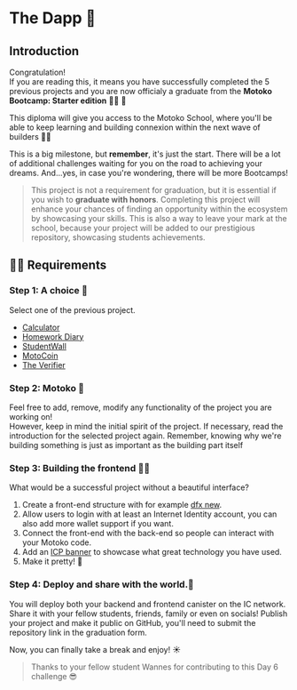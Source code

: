 # The Dapp 🚀
## Introduction
Congratulation! <br/>
If you are reading this, it means you have successfully completed the 5 previous projects and you are now officialy a graduate from the **Motoko Bootcamp: Starter edition** 🧑‍🎓 👏

This diploma will give you access to the Motoko School, where you'll be able to keep learning and building connexion within the next wave of builders 🦸‍♂️

This is a big milestone, but **remember**, it's just the start. There will be a lot of additional challenges waiting for you on the road to achieving your dreams. 
And...yes, in case you're wondering, there will be more Bootcamps!

> This project is not a requirement for graduation, but it is essential if you wish to **graduate with honors**. Completing this project will enhance your chances of finding an opportunity within the ecosystem by showcasing your skills. This is also a way to leave your mark at the school, because your project will be added to our prestigious repository, showcasing students achievements.

## 🧑‍🏫 Requirements
### Step 1: A choice 🤔
Select one of the previous project.
- [Calculator](../../day-1/project/README.MD)<br/>
- [Homework Diary](../../day-2/project/README.MD)<br/>
- [StudentWall](../../day-3/project/README.MD)<br/>
- [MotoCoin](../../day-4/project/README.MD)<br/>
- [The Verifier](../../day-5/project/README.MD)

### Step 2: Motoko 👻
Feel free to add, remove, modify any functionality of the project you are working on! <br/> However, keep in mind the initial spirit of the project. If necessary, read the introduction for the selected project again. Remember, knowing why we're building something is just as important as the building part itself
### Step 3: Building the frontend 🧑‍🎨
What would be a successful project without a beautiful interface?  

1. Create a front-end structure with for example [dfx new](https://internetcomputer.org/docs/current/references/cli-reference/dfx-new/). 
2. Allow users to login with at least an Internet Identity account, you can also add more wallet support if you want.
3. Connect the front-end with the back-end so people can interact with your Motoko code.
4. Add an [ICP banner](https://dfinity.frontify.com/d/XzkdhhDptijE/dfinity-brand-guide#/internet-computer/powered-by-crypto-badges) to showcase what great technology you have used. 
5. Make it pretty! 🤩 

### Step 4: Deploy and share with the world.🖖
You will deploy both your backend and frontend canister on the IC network. Share it with your fellow students, friends, family or even on socials! 
Publish your project and make it public on GitHub, you'll need to submit the repository link in the graduation form.

Now, you can finally take a break and enjoy! ☀️ 

> Thanks to your fellow student Wannes for contributing to this Day 6 challenge 😎
